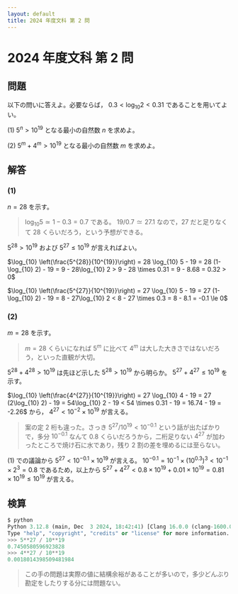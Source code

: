 ```yaml
---
layout: default
title: 2024 年度文科 第 2 問
---
```

# 2024 年度文科 第 2 問
## 問題
以下の問いに答えよ。必要ならば， $0.3 < \log_{10} 2 < 0.31$ であることを用いてよい。

(1) $5^n > 10^{19}$ となる最小の自然数 $n$ を求めよ。

(2) $5^m + 4^m > 10^{19}$ となる最小の自然数 $m$ を求めよ。

## 解答
### (1)
$n = 28$ を示す。

> $\log_{10} 5 \simeq 1 - 0.3 = 0.7$ である。 $19/0.7 \simeq 27.1$ なので，27 だと足りなくて 28 くらいだろう，という予想ができる。

$5^{28} > 10^{19}$ および $5^{27} \le 10^{19}$ が言えればよい。

$\log_{10} \left(\frac{5^{28}}{10^{19}}\right) = 28 \log_{10} 5 - 19 = 28 (1- \log_{10} 2) - 19 = 9 - 28\log_{10} 2 > 9 - 28 \times 0.31 = 9 - 8.68 = 0.32 > 0$

$\log_{10} \left(\frac{5^{27}}{10^{19}}\right) = 27 \log_{10} 5 - 19 = 27 (1- \log_{10} 2) - 19 = 8 - 27\log_{10} 2 < 8 - 27 \times 0.3 = 8 - 8.1 = -0.1 \le 0$

### (2)
$m = 28$ を示す。

> $m = 28$ くらいになれば $5^m$ に比べて $4^m$ は大した大きさではないだろう，といった直観が大切。

$5^{28} + 4^{28} > 10^{19}$ は先ほど示した $5^{28} > 10^{19}$ から明らか。 $5^{27} + 4^{27} \le 10^{19}$ を示す。

$\log_{10} \left(\frac{4^{27}}{10^{19}}\right) = 27 \log_{10} 4 - 19 = 27 (2\log_{10} 2) - 19 = 54\log_{10} 2 - 19 < 54 \times 0.31 - 19 = 16.74 - 19 = -2.26$ から， $4^{27} < 10^{-2} \times 10^{19}$ が言える。

> 案の定 2 桁も違った。さっき $5^{27} / 10^{19} < 10^{-0.1}$ という話が出たばかりで，多分 $10^{-0.1}$ なんて 0.8 くらいだろうから，二桁足りない $4^{27}$ が加わったところで焼け石に水であり，残り 2 割の差を埋めるには至らない。

(1) での議論から $5^{27} < 10^{-0.1} \times 10^{19}$ が言える。 $10^{-0.1} = 10^{-1} \times (10^{0.3})^3 < 10^{-1} \times 2^3 = 0.8$ であるため，以上から $5^{27} + 4^{27} < 0.8 \times 10^{19} + 0.01 \times 10^{19} = 0.81 \times 10^{19} \le 10^{19}$ が言える。

## 検算
```python
$ python  
Python 3.12.8 (main, Dec  3 2024, 18:42:41) [Clang 16.0.0 (clang-1600.0.26.4)] on darwin
Type "help", "copyright", "credits" or "license" for more information.
>>> 5**27 / 10**19
0.7450580596923828
>>> 4**27 / 10**19
0.0018014398509481984
```

> この手の問題は実際の値に結構余裕があることが多いので，多少どんぶり勘定をしたりする分には問題ない。

